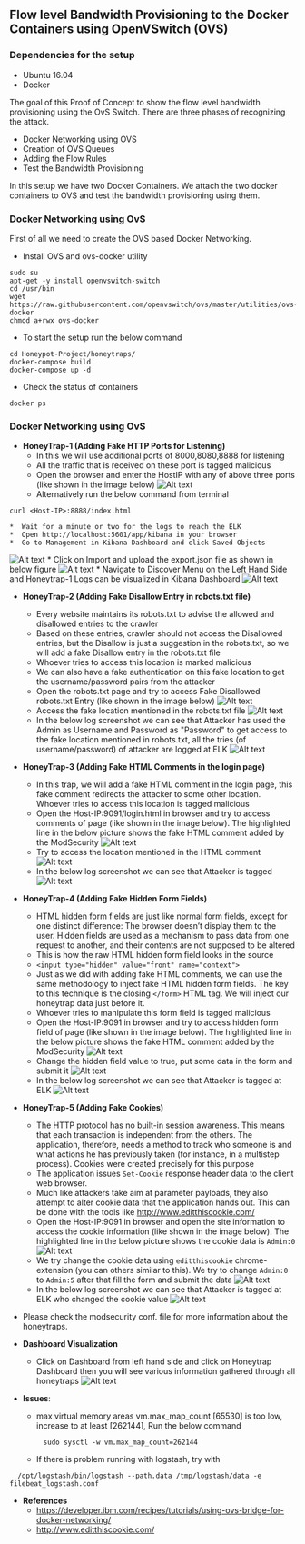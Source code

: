 ## Flow level Bandwidth Provisioning to the Docker Containers using OpenVSwitch (OVS)

### Dependencies for the setup
*    Ubuntu 16.04 
*    Docker

The goal of this Proof of Concept to show the flow level bandwidth provisioning using the OvS Switch. 
There are three phases of recognizing the attack.
*    Docker Networking using OVS 
*    Creation of OVS Queues 
*	 Adding the Flow Rules
*    Test the Bandwidth Provisioning 


In this setup we have two Docker Containers. We attach the two docker containers to OVS and test the bandwidth provisioning using them. 

### Docker Networking using OvS

First of all we need to create the OVS based Docker Networking. 

*   Install OVS and ovs-docker utility
```
sudo su
apt-get -y install openvswitch-switch
cd /usr/bin
wget https://raw.githubusercontent.com/openvswitch/ovs/master/utilities/ovs-docker
chmod a+rwx ovs-docker
```
*   To start the setup run the below command
```
cd Honeypot-Project/honeytraps/
docker-compose build
docker-compose up -d
```
*  Check the status of containers 
```
docker ps
```

### Docker Networking using OvS

*  **HoneyTrap-1 (Adding Fake HTTP Ports for Listening)**
    * In this we will use additional ports of 8000,8080,8888 for listening
    * All the traffic that is received on these port is tagged malicious   
    * Open the browser and enter the HostIP with any of above three ports (like shown in the image below)
![Alt text](./screenshots/honeytrap1_bait.png?raw=true "Accessing Fake Ports")
	* Alternatively run the below command from terminal
```
curl <Host-IP>:8888/index.html
```
	*  Wait for a minute or two for the logs to reach the ELK
	*  Open http://localhost:5601/app/kibana in your browser 
	*  Go to Management in Kibana Dashboard and click Saved Objects
![Alt text](./screenshots/savedObj1.png?raw=true "Saved Object Creation")
	*  Click on Import and upload the export.json file as shown in below figure
![Alt text](./screenshots/savedObj2.png?raw=true "Saved Object Creation")
	*  Navigate to Discover Menu on the Left Hand Side and Honeytrap-1 Logs can be visualized in Kibana Dashboard 
![Alt text](./screenshots/honeytrap1_logs.png?raw=true "Visualizing the Honeytrap-1 Logs")


*  **HoneyTrap-2 (Adding Fake Disallow Entry in robots.txt file)**
    * Every website maintains its robots.txt to advise the allowed and disallowed entries to the crawler
    * Based on these entries, crawler should not access the Disallowed entries, but the Disallow is just a suggestion in the robots.txt, so we will add a fake Disallow entry in the robots.txt file
    * Whoever tries to access this location is marked malicious 
    * We can also have a fake authentication on this fake location to get the username/password pairs from the attacker  
    * Open the robots.txt page and try to access Fake Disallowed robots.txt Entry (like shown in the image below)
![Alt text](./screenshots/honeytrap2_bait.png?raw=true "Accessing Fake Disallow robots.txt Entry")
	* Access the fake location mentioned in the robots.txt file 
![Alt text](./screenshots/honeytrap2_bait_2.png?raw=true "Accessing Fake Disallow robots.txt Location + Authentication ")	
	* In the below log screenshot we can see that Attacker has used the Admin as Username and Password as "Password" to get access to the fake location mentioned in robots.txt, all the tries (of username/password) of attacker are logged at ELK
![Alt text](./screenshots/honeytrap2_logs.png?raw=true "Visualizing the Honeytrap-2 Logs")


*  **HoneyTrap-3 (Adding Fake HTML Comments in the login page)**
    * In this trap, we will add a fake HTML comment in the login page, this fake comment redirects the attacker to some other location. Whoever tries to access this location is tagged malicious   
    * Open the Host-IP:9091/login.html in browser and try to access comments of page (like shown in the image below). The highlighted line in the below picture shows the fake HTML comment added by the ModSecurity
![Alt text](./screenshots/honeytrap3_bait.png?raw=true "Accessing Fake HTML comment")
	* Try to access the location mentioned in the HTML comment
![Alt text](./screenshots/honeytrap3_bait_2.png?raw=true "Accessing HTML comment specified location")	
	* In the below log screenshot we can see that Attacker is tagged
![Alt text](./screenshots/honeytrap3_logs.png?raw=true "Visualizing the Honeytrap-3 Logs")

*  **HoneyTrap-4 (Adding Fake Hidden Form Fields)**
	* HTML hidden form fields are just like normal form fields, except for one distinct difference: The browser doesn’t display them to the user. Hidden fields are used as a mechanism to pass data from one request to another, and their contents are not supposed to be altered
	* This is how the raw HTML hidden form field looks in the source
	* `<input type="hidden" value="front" name="context">`
	* Just as we did with adding fake HTML comments, we can use the same methodology to inject fake HTML hidden form fields. The key to this technique is the closing `</form>` HTML tag. We will inject our honeytrap data just before it.
    * Whoever tries to manipulate this form field is tagged malicious   
    * Open the Host-IP:9091 in browser and try to access hidden form field of page (like shown in the image below). 
    The highlighted line in the below picture shows the fake HTML comment added by the ModSecurity
![Alt text](./screenshots/honeytrap4_bait.png?raw=true "Accessing Fake Hidden Form Field")
	* Change the hidden field value to true, put some data in the form and submit it
![Alt text](./screenshots/honeytrap4_bait_2.png?raw=true "Changing the hidden form field value")	
	* In the below log screenshot we can see that Attacker is tagged at ELK
![Alt text](./screenshots/honeytrap4_logs.png?raw=true "Visualizing the Honeytrap-4 Logs")

*  **HoneyTrap-5 (Adding Fake Cookies)**
	* The HTTP protocol has no built-in session awareness. This means that each transaction is independent from the others. The application, therefore, needs a method to track who someone is and what actions he has previously taken (for instance, in a multistep process). Cookies were created precisely for this purpose
	* The application issues `Set-Cookie` response header data to the client web browser.
	* Much like attackers take aim at parameter payloads, they also attempt to alter cookie data that the application hands out. This can be done with the tools like http://www.editthiscookie.com/ 
    * Open the Host-IP:9091 in browser and open the site information to access the cookie information (like shown in the image below). 
    The highlighted line in the below picture shows the cookie data is `Admin:0`
![Alt text](./screenshots/honeytrap5_bait.png?raw=true "Accessing Cookies")
	* We try change the cookie data using `editthiscookie` chrome-extension (you can others similar to this). We try to change `Admin:0` to `Admin:5` after that fill the form and submit the data 
![Alt text](./screenshots/honeytrap5_bait_2.png?raw=true "Changing the cookie value")	
	* In the below log screenshot we can see that Attacker is tagged at ELK who changed the cookie value
![Alt text](./screenshots/honeytrap4_logs.png?raw=true "Visualizing the Honeytrap-5 Logs")

* Please check the modsecurity conf. file for more information about the honeytraps.

*  **Dashboard Visualization**
    *  Click on Dashboard from left hand side and click on Honeytrap Dashboard then you will see various information gathered through all honeytraps
![Alt text](./screenshots/savedObj3.png?raw=true "Saved Object Creation")

*  **Issues**:
   * max virtual memory areas vm.max_map_count [65530] is too low, increase to at least [262144], Run the below command 
   ```
        sudo sysctl -w vm.max_map_count=262144
   ```
   * If there is problem running with logstash, try with 
  ```
    /opt/logstash/bin/logstash --path.data /tmp/logstash/data -e filebeat_logstash.conf
```
* **References**
    * https://developer.ibm.com/recipes/tutorials/using-ovs-bridge-for-docker-networking/
    * http://www.editthiscookie.com/